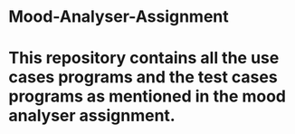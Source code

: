 # Mood-Analyser-Assignment
# This repository contains all the use cases programs and the test cases programs as mentioned in the mood analyser assignment.

